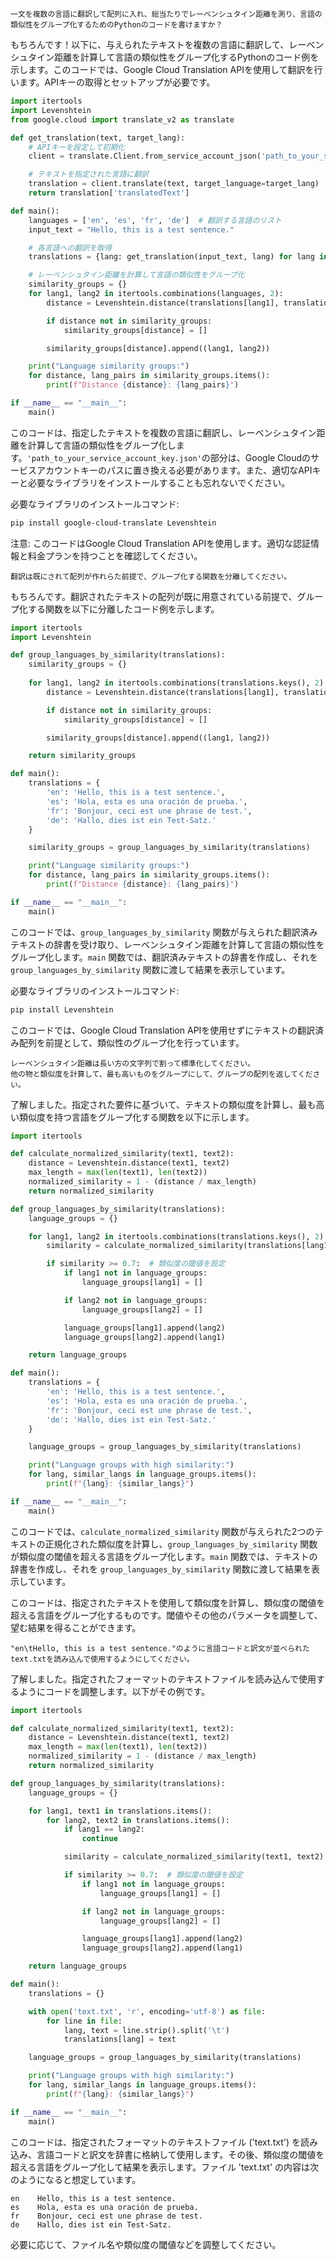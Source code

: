     一文を複数の言語に翻訳して配列に入れ、総当たりでレーベンシュタイン距離を測り、言語の類似性をグループ化するためのPythonのコードを書けますか？

もちろんです！以下に、与えられたテキストを複数の言語に翻訳して、レーベンシュタイン距離を計算して言語の類似性をグループ化するPythonのコード例を示します。このコードでは、Google Cloud Translation APIを使用して翻訳を行います。APIキーの取得とセットアップが必要です。

```python
import itertools
import Levenshtein
from google.cloud import translate_v2 as translate

def get_translation(text, target_lang):
    # APIキーを設定して初期化
    client = translate.Client.from_service_account_json('path_to_your_service_account_key.json')

    # テキストを指定された言語に翻訳
    translation = client.translate(text, target_language=target_lang)
    return translation['translatedText']

def main():
    languages = ['en', 'es', 'fr', 'de']  # 翻訳する言語のリスト
    input_text = "Hello, this is a test sentence."

    # 各言語への翻訳を取得
    translations = {lang: get_translation(input_text, lang) for lang in languages}

    # レーベンシュタイン距離を計算して言語の類似性をグループ化
    similarity_groups = {}
    for lang1, lang2 in itertools.combinations(languages, 2):
        distance = Levenshtein.distance(translations[lang1], translations[lang2])

        if distance not in similarity_groups:
            similarity_groups[distance] = []

        similarity_groups[distance].append((lang1, lang2))

    print("Language similarity groups:")
    for distance, lang_pairs in similarity_groups.items():
        print(f"Distance {distance}: {lang_pairs}")

if __name__ == "__main__":
    main()
```

このコードは、指定したテキストを複数の言語に翻訳し、レーベンシュタイン距離を計算して言語の類似性をグループ化します。`'path_to_your_service_account_key.json'`の部分は、Google Cloudのサービスアカウントキーのパスに置き換える必要があります。また、適切なAPIキーと必要なライブラリをインストールすることも忘れないでください。

必要なライブラリのインストールコマンド:
```bash
pip install google-cloud-translate Levenshtein
```

注意: このコードはGoogle Cloud Translation APIを使用します。適切な認証情報と料金プランを持つことを確認してください。

    翻訳は既にされて配列が作れらた前提で、グループ化する関数を分離してください。

もちろんです。翻訳されたテキストの配列が既に用意されている前提で、グループ化する関数を以下に分離したコード例を示します。

```python
import itertools
import Levenshtein

def group_languages_by_similarity(translations):
    similarity_groups = {}
    
    for lang1, lang2 in itertools.combinations(translations.keys(), 2):
        distance = Levenshtein.distance(translations[lang1], translations[lang2])

        if distance not in similarity_groups:
            similarity_groups[distance] = []

        similarity_groups[distance].append((lang1, lang2))

    return similarity_groups

def main():
    translations = {
        'en': 'Hello, this is a test sentence.',
        'es': 'Hola, esta es una oración de prueba.',
        'fr': 'Bonjour, ceci est une phrase de test.',
        'de': 'Hallo, dies ist ein Test-Satz.'
    }

    similarity_groups = group_languages_by_similarity(translations)

    print("Language similarity groups:")
    for distance, lang_pairs in similarity_groups.items():
        print(f"Distance {distance}: {lang_pairs}")

if __name__ == "__main__":
    main()
```

このコードでは、`group_languages_by_similarity` 関数が与えられた翻訳済みテキストの辞書を受け取り、レーベンシュタイン距離を計算して言語の類似性をグループ化します。`main` 関数では、翻訳済みテキストの辞書を作成し、それを `group_languages_by_similarity` 関数に渡して結果を表示しています。

必要なライブラリのインストールコマンド:
```bash
pip install Levenshtein
```

このコードでは、Google Cloud Translation APIを使用せずにテキストの翻訳済み配列を前提として、類似性のグループ化を行っています。

    レーベンシュタイン距離は長い方の文字列で割って標準化してください。
    他の物と類似度を計算して、最も高いものをグループにして、グループの配列を返してください。

了解しました。指定された要件に基づいて、テキストの類似度を計算し、最も高い類似度を持つ言語をグループ化する関数を以下に示します。

```python
import itertools

def calculate_normalized_similarity(text1, text2):
    distance = Levenshtein.distance(text1, text2)
    max_length = max(len(text1), len(text2))
    normalized_similarity = 1 - (distance / max_length)
    return normalized_similarity

def group_languages_by_similarity(translations):
    language_groups = {}

    for lang1, lang2 in itertools.combinations(translations.keys(), 2):
        similarity = calculate_normalized_similarity(translations[lang1], translations[lang2])

        if similarity >= 0.7:  # 類似度の閾値を設定
            if lang1 not in language_groups:
                language_groups[lang1] = []

            if lang2 not in language_groups:
                language_groups[lang2] = []

            language_groups[lang1].append(lang2)
            language_groups[lang2].append(lang1)

    return language_groups

def main():
    translations = {
        'en': 'Hello, this is a test sentence.',
        'es': 'Hola, esta es una oración de prueba.',
        'fr': 'Bonjour, ceci est une phrase de test.',
        'de': 'Hallo, dies ist ein Test-Satz.'
    }

    language_groups = group_languages_by_similarity(translations)

    print("Language groups with high similarity:")
    for lang, similar_langs in language_groups.items():
        print(f"{lang}: {similar_langs}")

if __name__ == "__main__":
    main()
```

このコードでは、`calculate_normalized_similarity` 関数が与えられた2つのテキストの正規化された類似度を計算し、`group_languages_by_similarity` 関数が類似度の閾値を超える言語をグループ化します。`main` 関数では、テキストの辞書を作成し、それを `group_languages_by_similarity` 関数に渡して結果を表示しています。

このコードは、指定されたテキストを使用して類似度を計算し、類似度の閾値を超える言語をグループ化するものです。閾値やその他のパラメータを調整して、望む結果を得ることができます。

    "en\tHello, this is a test sentence."のように言語コードと訳文が並べられたtext.txtを読み込んで使用するようにしてください。

了解しました。指定されたフォーマットのテキストファイルを読み込んで使用するようにコードを調整します。以下がその例です。

```python
import itertools

def calculate_normalized_similarity(text1, text2):
    distance = Levenshtein.distance(text1, text2)
    max_length = max(len(text1), len(text2))
    normalized_similarity = 1 - (distance / max_length)
    return normalized_similarity

def group_languages_by_similarity(translations):
    language_groups = {}

    for lang1, text1 in translations.items():
        for lang2, text2 in translations.items():
            if lang1 == lang2:
                continue

            similarity = calculate_normalized_similarity(text1, text2)

            if similarity >= 0.7:  # 類似度の閾値を設定
                if lang1 not in language_groups:
                    language_groups[lang1] = []

                if lang2 not in language_groups:
                    language_groups[lang2] = []

                language_groups[lang1].append(lang2)
                language_groups[lang2].append(lang1)

    return language_groups

def main():
    translations = {}

    with open('text.txt', 'r', encoding='utf-8') as file:
        for line in file:
            lang, text = line.strip().split('\t')
            translations[lang] = text

    language_groups = group_languages_by_similarity(translations)

    print("Language groups with high similarity:")
    for lang, similar_langs in language_groups.items():
        print(f"{lang}: {similar_langs}")

if __name__ == "__main__":
    main()
```

このコードは、指定されたフォーマットのテキストファイル ('text.txt') を読み込み、言語コードと訳文を辞書に格納して使用します。その後、類似度の閾値を超える言語をグループ化して結果を表示します。ファイル 'text.txt' の内容は次のようになると想定しています。

```
en    Hello, this is a test sentence.
es    Hola, esta es una oración de prueba.
fr    Bonjour, ceci est une phrase de test.
de    Hallo, dies ist ein Test-Satz.
```

必要に応じて、ファイル名や類似度の閾値などを調整してください。

